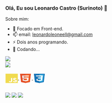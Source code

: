 ### Olá, Eu sou Leonardo Castro (Surinoto) 👋

Sobre mim:

- 🌱 Focado em Front-end.
- 📫 email: leonardoleoneell@gmail.com
- ⚡ Dois anos programando.
- 💬 Codando...


<div>
  <a href="https://github.com/rafaballerini">
  <img height="180em" src="https://github-readme-stats.vercel.app/api?username=surinoto&show_icons=true&theme=dark&include_all_commits=true&count_private=true"/>
  
</div>
<div>
   <img height="180em" src="https://github-readme-stats.vercel.app/api/top-langs/?username=surinoto&layout=compact&langs_count=7&theme=dark"/>
</div>
  
<div style="display: inline_block"><br>
  <img align="center" alt="Js" height="30" width="40" src="https://raw.githubusercontent.com/devicons/devicon/master/icons/javascript/javascript-plain.svg">
  <img align="center" alt="HTML" height="30" width="40" src="https://raw.githubusercontent.com/devicons/devicon/master/icons/html5/html5-original.svg">
  <img align="center" alt="CSS"  height="30" width="40" src="https://raw.githubusercontent.com/devicons/devicon/master/icons/css3/css3-original.svg">
</div>
  
  ##
  
<div> 
  <a href="https://www.instagram.com/leocastro_x/" target="_blank"><img src="https://img.shields.io/badge/-Instagram-52af67?style=for-the-badge&logo=instagram&logoColor=white" target="_blank"></a>
  <a href="https://www.instagram.com/leocastro_x/" target="_blank"><img src="https://img.shields.io/badge/Facebook-52af67?style=for-the-badge&logo=facebook&logoColor=white" target="_blank"></a>
  <a href = "mailto:leonardoleoneell"><img src="https://img.shields.io/badge/Gmail-52af67?style=for-the-badge&logo=gmail&logoColor=white" target="_blank"></a>
  
</div>


